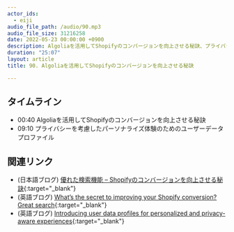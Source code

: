 ```yaml
---
actor_ids:
  - eiji
audio_file_path: /audio/90.mp3
audio_file_size: 31216258
date: 2022-05-23 00:00:00 +0900
description: Algoliaを活用してShopifyのコンバージョンを向上させる秘訣、プライバシーを考慮したパーソナライズ体験のためのユーザーデータプロファイルについて話しました
duration: "25:07"
layout: article
title: 90. Algoliaを活用してShopifyのコンバージョンを向上させる秘訣

---
```


## タイムライン

- 00:40 Algoliaを活用してShopifyのコンバージョンを向上させる秘訣
- 09:10 プライバシーを考慮したパーソナライズ体験のためのユーザーデータプロファイル

## 関連リンク

- (日本語ブログ) [優れた検索機能 – Shopifyのコンバージョンを向上させる秘訣](https://shinodogg.com/2022/05/18/improve-shopify-conversions-with-search/){:target="_blank"}
- (英語ブログ) [What’s the secret to improving your Shopify conversion? Great search](https://www.algolia.com/blog/ecommerce/improve-shopify-conversions-with-search/){:target="_blank"}
- (英語ブログ) [Introducing user data profiles for personalized and privacy-aware experiences](https://www.algolia.com/blog/ux/introducing-user-data-profiles-for-personalized-and-privacy-aware-experiences/){:target="_blank"}